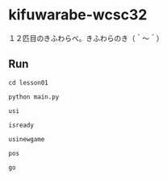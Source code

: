 # kifuwarabe-wcsc32

１２匹目のきふわらべ。きふわらのき（＾～＾）

## Run

```shell
cd lesson01

python main.py
```

```plain
usi

isready

usinewgame

pos

go
```
